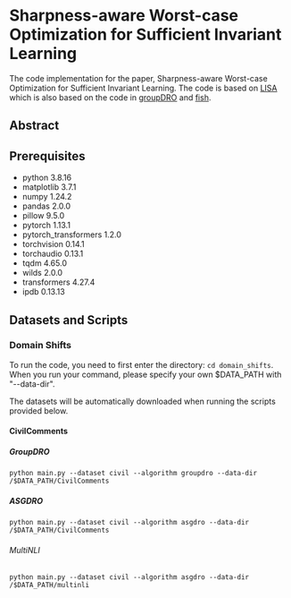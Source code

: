 # Sharpness-aware Worst-case Optimization for Sufficient Invariant Learning

The code implementation for the paper, Sharpness-aware Worst-case Optimization for Sufficient Invariant Learning.
The code is based on [LISA](https://github.com/huaxiuyao/LISA) which is also based on the code in [groupDRO](https://github.com/kohpangwei/group_DRO) and [fish](https://github.com/YugeTen/fish).

<!--Specify Citation Later -->

## Abstract

## Prerequisites
- python 3.8.16
- matplotlib 3.7.1
- numpy 1.24.2
- pandas 2.0.0
- pillow 9.5.0
- pytorch 1.13.1
- pytorch_transformers 1.2.0
- torchvision 0.14.1
- torchaudio 0.13.1
- tqdm 4.65.0
- wilds 2.0.0
- transformers 4.27.4
- ipdb 0.13.13 

## Datasets and Scripts
<!--
### Subpopulation shifts and MetaShifts
To run the code, you need to first enter the directory: `cd subpopulation_shifts`. Then change the `root_dir` variable in `./data/data.py` if you need to put the dataset elsewhere other than `./data/`. 

For subpopulation shifts problems, the datasets are listed as follows:


#### MetaShifts
The dataset can be downloaded [[here]](https://drive.google.com/file/d/1Fr2HxUOL3_QUDHU5B3MMH7dgFu_u_gJ_/view?usp=sharing). You should put it under the directory `data`. The running scripts for 4 dataset with different distances are as follows:
```
python run_expt.py -s confounder -d MetaDatasetCatDog -t cat -c background --lr 0.001 --batch_size 16 --weight_decay 0.0001 --model resnet50 --n_epochs 300 --gamma 0.1 --dog_group 1 --lisa_mix_up --mix_alpha 2 --cut_mix --group_by_label
python run_expt.py -s confounder -d MetaDatasetCatDog -t cat -c background --lr 0.001 --batch_size 16 --weight_decay 0.0001 --model resnet50 --n_epochs 300 --gamma 0.1 --dog_group 2 --lisa_mix_up --mix_alpha 2 --cut_mix --group_by_label
python run_expt.py -s confounder -d MetaDatasetCatDog -t cat -c background --lr 0.001 --batch_size 16 --weight_decay 0.0001 --model resnet50 --n_epochs 300 --gamma 0.1 --dog_group 3 --lisa_mix_up --mix_alpha 2 --cut_mix --group_by_label
python run_expt.py -s confounder -d MetaDatasetCatDog -t cat -c background --lr 0.001 --batch_size 16 --weight_decay 0.0001 --model resnet50 --n_epochs 300 --gamma 0.1 --dog_group 4 --lisa_mix_up --mix_alpha 2 --cut_mix --group_by_label
```

#### CMNIST
This dataset is constructed from MNIST. It will be automatically downloaded when running the following script:
```
python run_expt.py -s confounder -d CMNIST -t 0-4 -c isred --lr 0.001 --batch_size 16 --weight_decay 0.0001 --model resnet50 --n_epochs 300  --gamma 0.1 --generalization_adjustment 0 --lisa_mix_up --mix_ratio 0.5`
```

#### CelebA
This dataset can be downloaded via the link in the repo [group_DRO](https://github.com/kohpangwei/group_DRO). 

The command to run LISA on CelebA is:
```
python run_expt.py -s confounder -d CelebA -t Blond_Hair -c Male --lr 0.0001 --batch_size 16 --weight_decay 0.0001 --model resnet50 --n_epochs 50 --gamma 0.1 --generalization_adjustment 0 --lisa_mix_up --mix_alpha 2 --mix_ratio 0.5 --cut_mix`
```

#### Waterbirds
This dataset can be downloaded via the link in the repo [group_DRO](https://github.com/kohpangwei/group_DRO). 

The command to run LISA on Waterbirds is:
```
python run_expt.py -s confounder -d CUB -t waterbird_complete95 -c forest2water2 --lr 0.001 --batch_size 16 --weight_decay 0.0001 --model resnet50 --n_epochs 300  --gamma 0.1 --generalization_adjustment 0 --lisa_mix_up --mix_alpha 2 --mix_ratio 0.5`
```

#### MultiNLI
-->



### Domain Shifts
To run the code, you need to first enter the directory: `cd domain_shifts`.
When you run your command, please specify your own $DATA_PATH with "--data-dir".

The datasets will be automatically downloaded when running the scripts provided below. 

#### CivilComments

##### GroupDRO
```
python main.py --dataset civil --algorithm groupdro --data-dir /$DATA_PATH/CivilComments
```

##### ASGDRO
```
python main.py --dataset civil --algorithm asgdro --data-dir /$DATA_PATH/CivilComments 
```

###### MultiNLI
```
python main.py --dataset civil --algorithm asgdro --data-dir /$DATA_PATH/multinli
```

<!--
#### Camelyon17
```
python main.py --dataset camelyon --algorithm asgdro --data-dir /$DATA_PATH/Cameyon17 
```

#### FMoW
```
python main.py --dataset fmow --algorithm asgdro --data-dir /$DATA_PATH/FMoW 
```

#### RxRx1
```
python main.py --dataset rxrx --algorithm asgdro --data-dir /$DATA_PATH/RxRx1 
```

#### Amazon
```
python main.py --dataset amazon --algorithm asgdro --data-dir /$DATA_PATH/Amazon 
```

#### CivilComments
```
python main.py --dataset civil --algorithm asgdro --data-dir /$DATA_PATH/CivilComments
```
-->


